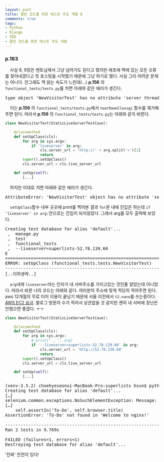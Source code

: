 ```yaml
---
layout: post
title: 클린 코드를 위한 테스트 주도 개발 6
comments: true
tags:
- Python
- Django
- TDD
- 클린 코드를 위한 테스트 주도 개발
---
```

### **p.163**
&nbsp;&nbsp;&nbsp; 사실 8, 9장은 멘토님께서 그냥 넘어가도 된다고 했지만 애초에 책에 있는 모든 오류를 찾아내겠다고 첫 포스팅을 시작했기 때문에 그냥 하기로 했다. 사실 그리 어려운 문제는 아니다. 안그래도 책 읽는 속도가 느린데(...) **p.156** 의 `functional_tests/tests.py`를 치면 아래와 같은 에러가 생긴다.
<pre>type object 'NewVisitorTest' has no attribute 'server_thread'</pre>

&nbsp;&nbsp;&nbsp; 이는 **p.156** 의 `functional_tests/tests.py`에서 `tearDownClassgi` 함수를 제거해주면 된다. 따라서 **p.156** 의 `functional_tests/tests.py`는 아래와 같이 바뀐다.

```python
class NewVisitorTest(StaticLiveServerTestCase):

    @classmethod
    def setUpClass(cls):
        for arg in sys.argv:
            if 'liveserver' in arg:
                cls.server_url = 'http://' + arg.split('=')[1]
                return
        super().setUpClass()
        cls.server_url = cls.live_server_url

    def setUp(self):
        [...]
```

&nbsp;&nbsp;&nbsp; 하지만 이대로 치면 아래와 같은 에러가 생긴다.
<pre>AttributeError: 'NewVisitorTest' object has no attribute 'server_url'</pre>

&nbsp;&nbsp;&nbsp; `setUpClass`함수 내부 곳곳에 print를 찍어본 결과 `for`문 내에 진입은 하는데 `if 'liveserver' in arg:`안으로는 진입이 되지않았다. 그래서 arg를 모두 출력해 보았다.
<pre>Creating test database for alias 'default'...
 ,  manage.py
 ,  test
 ,  functional_tests
 ,  --liveserver=superlists-52.78.139.60
E
======================================================================
ERROR: setUpClass (functional_tests.tests.NewVisitorTest)
----------------------------------------------------------------------
[..이하생략..]</pre>

&nbsp;&nbsp;&nbsp; `arg`내에 `liveserver`라는 인자가 내 서버주소를 가지고있는 것인줄 알았는데 아니었다. 따라서 바뀐 나의 코드는 아래와 같다. 여러분의 주소에 맞게 적당히 적어주면 된다. aws 12개월의 무료 티어 이용이 끝났기 때문에 서울 리전에서 `t2.nano`를 쓰는중이다. [AWS EC2 요금](https://aws.amazon.com/ko/ec2/pricing/). 블로그 방문자 수가 적어서 상관없을 것 같지만 괜히 내 서버에 장난은 안했으면 좋겠다. ㅜㅜ

```python
class NewVisitorTest(StaticLiveServerTestCase):

    @classmethod
    def setUpClass(cls):
        for arg in sys.argv:
            # print(" , ", arg)
            if '--liveserver=superlists-52.78.139.60' in arg:
                cls.server_url = 'http://52.78.139.60'
                return
        super().setUpClass()
        cls.server_url = cls.live_server_url

    def setUp(self):
        [...]
```

<pre>(venv-3.5.2) choehyeseonui-MacBook-Pro:superlists hsun$ python manage.py test functional_tests --liveserver=superlists-52.78.139.60
Creating test database for alias 'default'...
[…]
selenium.common.exceptions.NoSuchElementException: Message: no such element: Unable to locate element: {"method":"id","selector":"id_new_item"}
[…]
    self.assertIn('To-Do', self.browser.title)
AssertionError: 'To-Do' not found in 'Welcome to nginx!'

----------------------------------------------------------------------
Ran 2 tests in 9.769s

FAILED (failures=1, errors=1)
Destroying test database for alias 'default'...</pre>

'진짜' 진전이 있다!
